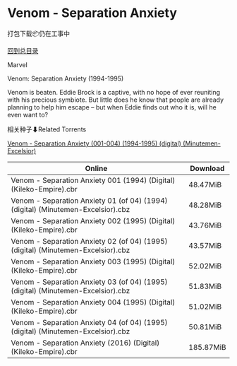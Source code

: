 # Venom - Separation Anxiety

打包下载📦仍在工事中

[回到总目录](/Catalogs.md)

Marvel

Venom: Separation Anxiety (1994-1995)

Venom is beaten. Eddie Brock is a captive, with no hope of ever reuniting with his precious symbiote. But little does he know that  people are already planning to help him escape – but when Eddie finds out who it is, will he even want to?





相关种子⬇Related Torrents

[Venom - Separation Anxiety (001-004) (1994-1995) (digital) (Minutemen-Excelsior)](https://github.com/alicewish/markdown/blob/master/torrent/Venom---Separation-Anxiety--001-004---1994-1995---digital---Minutemen-Excelsior.md)

Online | Download
--- | ---
Venom - Separation Anxiety 001 (1994) (Digital) (Kileko-Empire).cbr | 48.47MiB
Venom - Separation Anxiety 01 (of 04) (1994) (digital) (Minutemen-Excelsior).cbz | 48.28MiB
Venom - Separation Anxiety 002 (1995) (Digital) (Kileko-Empire).cbr | 43.76MiB
Venom - Separation Anxiety 02 (of 04) (1995) (digital) (Minutemen-Excelsior).cbz | 43.57MiB
Venom - Separation Anxiety 003 (1995) (Digital) (Kileko-Empire).cbr | 52.02MiB
Venom - Separation Anxiety 03 (of 04) (1995) (digital) (Minutemen-Excelsior).cbz | 51.83MiB
Venom - Separation Anxiety 004 (1995) (Digital) (Kileko-Empire).cbr | 51.02MiB
Venom - Separation Anxiety 04 (of 04) (1995) (digital) (Minutemen-Excelsior).cbz | 50.81MiB
Venom - Separation Anxiety (2016) (Digital) (Kileko-Empire).cbr | 185.87MiB